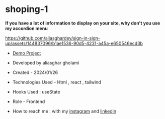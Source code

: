 # shoping-1

**If you have a lot of information to display on your site, why don't you use my accordion menu**

https://github.com/aliasghardev/sign-in-sign-up/assets/144837096/b1ae1536-90d5-4231-a45a-e650546ecd3b


- [Demo Project]([https://aliasghardev.github.io/sign-in-sign-up/](https://shoping-1.vercel.app/))

- Developed by aliasghar gholami

- Created - 2024/01/26

- Technologies Used - Html , react , tailwind

- Hooks Used : useState 

- Role - Frontend

- How to reach me : with my [instagram](https://www.instagram.com/aliasghar.gholami_dev) and [linkedin](https://www.linkedin.com/in/aliasghar-gholami-a1229a290)
